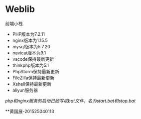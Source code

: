 # Weblib
前端小栈

- PHP版本为7.2.11
- nginx版本为1.15.5
- mysql版本为5.7.20
- navicat版本为9.1
- vscode保持最新更新
- thinkphp版本为5.1
- PhpStorm保持最新更新
- FileZilla保持最新更新
- Xshell保持最新更新
- aliyun服务器

*php和nginx服务的启动已经写成bat文件，名为start.bat和stop.bat*

**黄国展-201525040113
